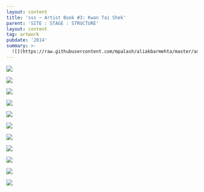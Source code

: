 ```yaml
---
layout: content
title: 'sss ~ Artist Book #3: Kwan Tai Shek'
parent: 'SITE : STAGE : STRUCTURE'
layout: content
tag: artwork
pubdate: '2014'
summary: >-
  ![](https://raw.githubusercontent.com/mpalash/aliakbarmehta/master/assets/img/temple.jpg)
---
```

![](https://raw.githubusercontent.com/mpalash/aliakbarmehta/master/assets/img/temple-01.jpg)

![](https://raw.githubusercontent.com/mpalash/aliakbarmehta/master/assets/img/temple-02.jpg)

![](https://raw.githubusercontent.com/mpalash/aliakbarmehta/master/assets/img/temple-03.jpg)

![](https://raw.githubusercontent.com/mpalash/aliakbarmehta/master/assets/img/temple-04.jpg)

![](/assets/img/temple-05.jpg)

![](/assets/img/temple-06.jpg)

![](/assets/img/temple-07.jpg)

![](/assets/img/temple-08.jpg)

![](/assets/img/temple-09.jpg)

![](/assets/img/temple-10.jpg)

![](/assets/img/temple-11.jpg)
